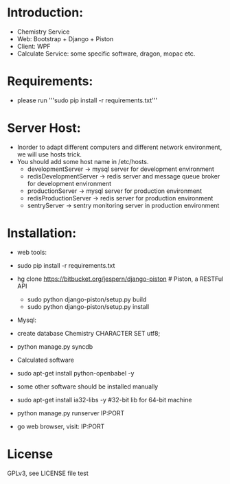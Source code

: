 # Introduction:

 * Chemistry Service
 * Web: Bootstrap + Django + Piston
 * Client: WPF
 * Calculate Service: some specific software, dragon, mopac etc.

# Requirements:
 * please run '''sudo pip install -r requirements.txt'''

# Server Host:
 * Inorder to adapt different computers and different network environment,
 we will use hosts trick.
 * You should add some host name in /etc/hosts.
   * developmentServer -> mysql server for development environment
   * redisDevelopmentServer -> redis server and message queue broker for development environment
   * productionServer -> mysql server for production environment
   * redisProductionServer -> redis server for production environment
   * sentryServer -> sentry monitoring server in production environment

# Installation:
 * web tools:
  * sudo pip install -r requirements.txt
  * hg clone https://bitbucket.org/jespern/django-piston   # Piston, a RESTFul API 
     * sudo python django-piston/setup.py build
     * sudo python django-piston/setup.py install
 
 * Mysql:
  * create database Chemistry CHARACTER SET utf8;
  * python manage.py syncdb

 * Calculated software
  * sudo apt-get install python-openbabel -y
  * some other software should be installed manually
  * sudo apt-get install ia32-libs -y  #32-bit lib for 64-bit machine


 * python manage.py runserver IP:PORT
 * go web browser, visit: IP:PORT

# License
 GPLv3, see LICENSE file
 test

